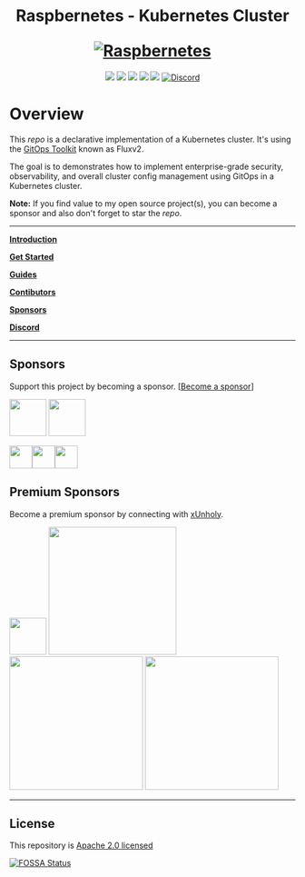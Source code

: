 <h1 align="center">
  <p align="center">Raspbernetes - Kubernetes Cluster</p>
  <a href="https://raspbernetes.github.io/docs/"><img src="https://raspbernetes.github.io/img/logo.svg" alt="Raspbernetes"></a>
</h1>

<div align="center">
  <a href="https://app.fossa.com/projects/git%2Bgithub.com%2Fraspbernetes%2Fk8s-gitops?ref=badge_shield" alt="FOSSA Status"><img src="https://app.fossa.com/api/projects/git%2Bgithub.com%2Fraspbernetes%2Fk8s-gitops.svg?type=shield"/></a>
  <a href="https://github.com/raspbernetes/k8s-gitops/actions" alt="Build"><img src="https://github.com/raspbernetes/k8s-gitops/workflows/build/badge.svg" /></a>
  <a href="https://kubernetes.io/" alt="k8s"><img src="https://img.shields.io/badge/k8s-v1.22.2-orange" /></a>
  <!-- <a href="https://github.com/raspbernetes/k8s-gitops/graphs/contributors"><img src="https://img.shields.io/github/contributors/raspbernetes/k8s-gitops.svg" alt="Contributors"></a> -->
  <!-- <a href="https://github.com/raspbernetes/k8s-gitops/issues"><img src="https://img.shields.io/github/issues-raw/raspbernetes/k8s-gitops.svg" alt="Open Issues"></a> -->
  <!-- <a href="https://github.com/raspbernetes/k8s-gitops"><img src="https://img.shields.io/github/stars/raspbernetes/k8s-gitops?style=social.svg" alt="Stars"></a> -->
  <a href="https://github.com/raspbernetes/k8s-gitops/commits/main" alt="last commit"><img src="https://img.shields.io/github/last-commit/raspbernetes/k8s-gitops?color=purple" /></a>
  <a href="https://github.com/pre-commit/pre-commit" alt="pre-commit"><img src="https://img.shields.io/badge/pre--commit-enabled-brightgreen?logo=pre-commit&logoColor=white" /></a>
  <a href="https://discord.gg/mey6zUn"><img src="https://img.shields.io/discord/673534664354430999?color=%237289da&label=discord&logo=discord" alt="Discord"></a>
</div>

# Overview

This *repo* is a declarative implementation of a Kubernetes cluster. It's using the [GitOps Toolkit](https://toolkit.fluxcd.io/get-started/) known as Fluxv2.

The goal is to demonstrates how to implement enterprise-grade security, observability, and overall cluster config management using GitOps in a Kubernetes cluster.

**Note:** If you find value to my open source project(s), you can become a sponsor and also don't forget to star the *repo*.

---

**[Introduction](https://xunholy.github.io/k8s-gitops/)**

**[Get Started](https://xunholy.github.io/k8s-gitops/get-started/)**

**[Guides](https://xunholy.github.io/k8s-gitops/guides/installation/)**

**[Contibutors](https://xunholy.github.io/k8s-gitops/contributing/)**

**[Sponsors](https://xunholy.github.io/k8s-gitops/sponsor/)**

**[Discord](https://discord.gg/mey6zUn)**

---

## Sponsors

Support this project by becoming a sponsor. [[Become a sponsor](https://github.com/sponsors/xUnholy)]

<a href="https://github.com/anthr76"><img src="https://github.com/anthr76.png" width="65px" alt="" /></a>
<a href="https://github.com/RobReus"><img src="https://github.com/RobReus.png" width="65px" alt="" /></a>
<!-- sponsors --><a href="https://github.com/danielsand"><img src="https://github.com/danielsand.png" width="40px" alt="" /></a><a href="https://github.com/andrewkdinh"><img src="https://github.com/andrewkdinh.png" width="40px" alt="" /></a><a href="https://github.com/crutonjohn"><img src="https://github.com/crutonjohn.png" width="40px" alt="" /></a><!-- sponsors -->

## Premium Sponsors

Become a premium sponsor by connecting with [xUnholy](https://github.com/xunholy). 

<a href="https://wiki.radxa.com/"><img src="https://github.com/radxa.png" width="65px" alt="" /></a>
<a href="https://bitscope.com/"><img src="https://docs.bitscope.com/KQWEKGQE/BitScope-Mark-u6ynbyjmy9gl2q8w.png" width="225px" alt="" /></a>
<a href="https://noctua.at/"><img src="https://noctua.at/pub/media/wysiwyg/presse/logos/websitelogo-01.png" width="235px" alt="" /></a>
<a href="https://protectli.com/"><img src="https://protectli.com/wp-content/uploads/2019/12/LOGO-FINAL-2-eps-300x67.png" width="235px" alt="" /></a>

---

## License

This repository is [Apache 2.0 licensed](./LICENSE)

[![FOSSA Status](https://app.fossa.com/api/projects/git%2Bgithub.com%2Fraspbernetes%2Fk8s-gitops.svg?type=large)](https://app.fossa.com/projects/git%2Bgithub.com%2Fraspbernetes%2Fk8s-gitops?ref=badge_large)
